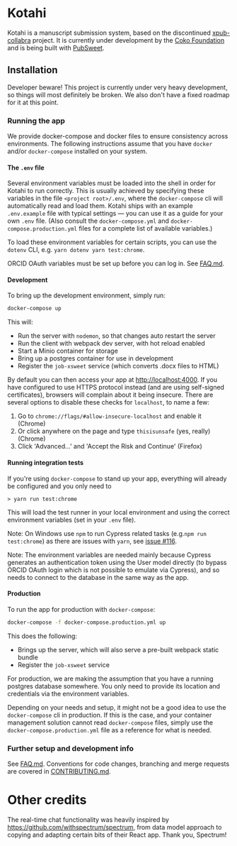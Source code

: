 # Kotahi

Kotahi is a manuscript submission system, based on the discontinued [xpub-collabra](https://gitlab.coko.foundation/xpub/xpub) project.
It is currently under development by the [Coko Foundation](https://coko.foundation/) and is being built with [PubSweet](https://gitlab.coko.foundation/pubsweet/pubsweet).

## Installation

Developer beware! This project is currently under very heavy development, so things will most definitely be broken. We also don't have a fixed roadmap for it at this point.

### Running the app

We provide docker-compose and docker files to ensure consistency across environments. The following instructions assume that you have `docker` and/or `docker-compose` installed on your system.

#### The `.env` file

Several environment variables must be loaded into the shell in order for Kotahi to run correctly. This is usually achieved by specifying these variables in the file `<project root>/.env`, where the `docker-compose` cli will automatically read and load them. Kotahi ships with an example `.env.example` file with typical settings &mdash; you can use it as a guide for your own `.env` file. (Also consult the `docker-compose.yml` and `docker-compose.production.yml` files for a complete list of available variables.)

To load these environment variables for certain scripts, you can use the `dotenv` CLI, e.g. `yarn dotenv yarn test:chrome`.

ORCID OAuth variables must be set up before you can log in. See [FAQ.md](FAQ.md).

#### Development

To bring up the development environment, simply run:

```sh
docker-compose up
```

This will:

- Run the server with `nodemon`, so that changes auto restart the server
- Run the client with webpack dev server, with hot reload enabled
- Start a Minio container for storage
- Bring up a postgres container for use in development
- Register the `job-xsweet` service (which converts .docx files to HTML)

By default you can then access your app at [http://localhost:4000](http://localhost:4000). If you have configured to use HTTPS protocol instead (and are using self-signed certificates), browsers will complain about it being insecure. There are several options to disable these checks for `localhost`, to name a few:

1. Go to `chrome://flags/#allow-insecure-localhost` and enable it (Chrome)
2. Or click anywhere on the page and type `thisisunsafe` (yes, really) (Chrome)
3. Click 'Advanced...' and 'Accept the Risk and Continue' (Firefox)

#### Running integration tests

If you're using `docker-compose` to stand up your app, everything will already be configured and you only need to

```
> yarn run test:chrome
```

This will load the test runner in your local environment and using the correct environment variables (set in your `.env` file).

Note: On Windows use `npm` to run Cypress related tasks (e.g.`npm run test:chrome`) as there are issues with `yarn`, see [issue #116](https://gitlab.coko.foundation/kotahi/kotahi/-/issues/116).

Note: The environment variables are needed mainly because Cypress generates an authentication token using the User model directly (to bypass ORCID OAuth login which is not possible to emulate via Cypress), and so needs to connect to the database in the same way as the app.

#### Production

To run the app for production with `docker-compose`:

```sh
docker-compose -f docker-compose.production.yml up
```

This does the following:

- Brings up the server, which will also serve a pre-built webpack static bundle
- Register the `job-xsweet` service

For production, we are making the assumption that you have a running postgres database somewhere. You only need to provide its location and credentials via the environment variables.

Depending on your needs and setup, it might not be a good idea to use the `docker-compose` cli in production. If this is the case, and your container management solution cannot read `docker-compose` files, simply use the `docker-compose.production.yml` file as a reference for what is needed.

### Further setup and development info

See [FAQ.md](FAQ.md).
Conventions for code changes, branching and merge requests are covered in [CONTRIBUTING.md](CONTRIBUTING.md).

# Other credits

The real-time chat functionality was heavily inspired by https://github.com/withspectrum/spectrum, from data model approach to copying and adapting certain bits of their React app. Thank you, Spectrum!
